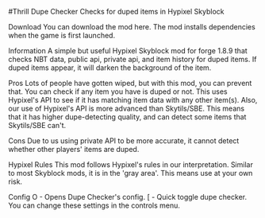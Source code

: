 #Thrill Dupe Checker
Checks for duped items in Hypixel Skyblock

Download
You can download the mod here. The mod installs dependencies when the game is first launched.

Information
A simple but useful Hypixel Skyblock mod for forge 1.8.9 that checks NBT data, public api, private api, and item history for duped items. If duped items appear, it will darken the background of the item.

Pros
Lots of people have gotten wiped, but with this mod, you can prevent that. You can check if any item you have is duped or not. This uses Hypixel's API to see if it has matching item data with any other item(s). Also, our use of Hypixel's API is more advanced than Skytils/SBE. This means that it has higher dupe-detecting quality, and can detect some items that Skytils/SBE can't.

Cons
Due to us using private API to be more accurate, it cannot detect whether other players' items are duped.

Hypixel Rules
This mod follows Hypixel's rules in our interpretation. Similar to most Skyblock mods, it is in the 'gray area'. This means use at your own risk.

Config
O - Opens Dupe Checker's config.
[ - Quick toggle dupe checker.
You can change these settings in the controls menu.
